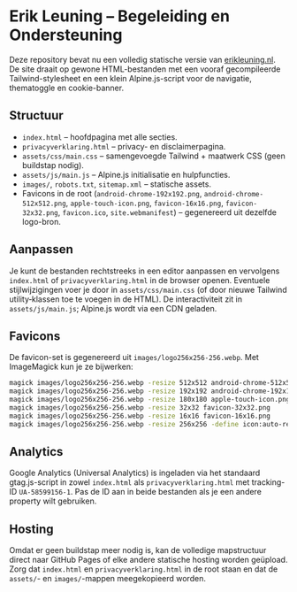 # Erik Leuning – Begeleiding en Ondersteuning

Deze repository bevat nu een volledig statische versie van [erikleuning.nl](https://www.erikleuning.nl). De site draait op gewone HTML-bestanden met een vooraf gecompileerde Tailwind-stylesheet en een klein Alpine.js-script voor de navigatie, thematoggle en cookie-banner.

## Structuur

- `index.html` – hoofdpagina met alle secties.
- `privacyverklaring.html` – privacy- en disclaimerpagina.
- `assets/css/main.css` – samengevoegde Tailwind + maatwerk CSS (geen buildstap nodig).
- `assets/js/main.js` – Alpine.js initialisatie en hulpfuncties.
- `images/`, `robots.txt`, `sitemap.xml` – statische assets.
- Favicons in de root (`android-chrome-192x192.png`, `android-chrome-512x512.png`, `apple-touch-icon.png`, `favicon-16x16.png`, `favicon-32x32.png`, `favicon.ico`, `site.webmanifest`) – gegenereerd uit dezelfde logo-bron.

## Aanpassen

Je kunt de bestanden rechtstreeks in een editor aanpassen en vervolgens `index.html` of `privacyverklaring.html` in de browser openen. Eventuele stijlwijzigingen voer je door in `assets/css/main.css` (of door nieuwe Tailwind utility‑klassen toe te voegen in de HTML). De interactiviteit zit in `assets/js/main.js`; Alpine.js wordt via een CDN geladen.

## Favicons

De favicon-set is gegenereerd uit `images/logo256x256-256.webp`. Met ImageMagick kun je ze bijwerken:

```bash
magick images/logo256x256-256.webp -resize 512x512 android-chrome-512x512.png
magick images/logo256x256-256.webp -resize 192x192 android-chrome-192x192.png
magick images/logo256x256-256.webp -resize 180x180 apple-touch-icon.png
magick images/logo256x256-256.webp -resize 32x32 favicon-32x32.png
magick images/logo256x256-256.webp -resize 16x16 favicon-16x16.png
magick images/logo256x256-256.webp -resize 256x256 -define icon:auto-resize=256,128,64,48,32,16 favicon.ico
```

## Analytics

Google Analytics (Universal Analytics) is ingeladen via het standaard gtag.js-script in zowel `index.html` als `privacyverklaring.html` met tracking-ID `UA-58599156-1`. Pas de ID aan in beide bestanden als je een andere property wilt gebruiken.

## Hosting

Omdat er geen buildstap meer nodig is, kan de volledige mapstructuur direct naar GitHub Pages of elke andere statische hosting worden geüpload. Zorg dat `index.html` en `privacyverklaring.html` in de root staan en dat de `assets/`- en `images/`-mappen meegekopieerd worden.
